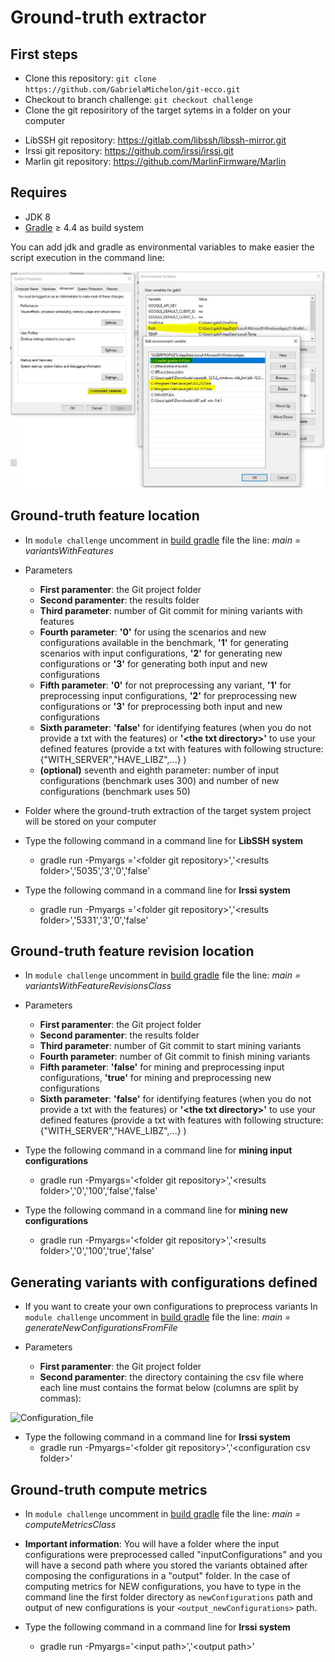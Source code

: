 # Ground-truth extractor

## First steps

* Clone this repository: `git clone https://github.com/GabrielaMichelon/git-ecco.git`
* Checkout to branch challenge: `git checkout challenge`
* Clone the git reposiritory of the target sytems in a folder on your computer
 - LibSSH git repository: https://gitlab.com/libssh/libssh-mirror.git
 - Irssi git repository: https://github.com/irssi/irssi.git
 - Marlin git repository: https://github.com/MarlinFirmware/Marlin


## Requires

* JDK 8
* [Gradle](http://gradle.org/ "Gradle") &#8805; 4.4 as build system

You can add jdk and gradle as environmental variables to make easier the script execution in the command line:

![Environmental_Variables](doc/gradle_and_jdk.JPG "Environmental_Variables")





## Ground-truth feature location


* In `module challenge` uncomment in [build gradle](https://github.com/GabrielaMichelon/git-ecco/blob/challenge/challenge/build.gradle) file the line: *main = variantsWithFeatures*

* Parameters
  - **First paramenter**: the Git project folder
  - **Second paramenter**: the results folder
  - **Third parameter**: number of Git commit for mining variants with features
  - **Fourth parameter**: **'0'** for using the scenarios and new configurations available in the benchmark, **'1'** for generating scenarios with input configurations, **'2'** for generating new configurations or **'3'** for generating both input and new configurations
  - **Fifth parameter**: **'0'** for not preprocessing any variant, **'1'** for preprocessing input configurations, **'2'** for preprocessing new configurations or **'3'** for preprocessing both input and new configurations
  - **Sixth parameter**: **'false'** for identifying features (when you do not provide a txt with the features) or **'\<the txt directory>'** to use your defined features (provide a txt with features with following structure: {"WITH_SERVER","HAVE_LIBZ",...} )
  - **(optional)** seventh and eighth parameter: number of input configurations (benchmark uses 300) and number of new configurations (benchmark uses 50)
 

* Folder where the ground-truth extraction of the target system project will be stored on your computer

* Type the following command in a command line for **LibSSH system**
  - gradle run -Pmyargs ='\<folder git repository>','\<results folder>','5035','3','0','false'
  
  
* Type the following command in a command line for **Irssi system**
  - gradle run -Pmyargs ='\<folder git repository>','\<results folder>','5331','3','0','false'

## Ground-truth feature revision location


* In `module challenge` uncomment in [build gradle](https://github.com/GabrielaMichelon/git-ecco/blob/challenge/challenge/build.gradle) file the line: *main = variantsWithFeatureRevisionsClass*

* Parameters
  - **First paramenter**: the Git project folder
  - **Second paramenter**: the results folder
  - **Third parameter**: number of Git commit to start mining variants
  - **Fourth parameter**: number of Git commit to finish mining variants
  - **Fifth parameter**: **'false'** for mining and preprocessing input configurations, **'true'** for mining and preprocessing new configurations
  - **Sixth parameter**: **'false'** for identifying features (when you do not provide a txt with the features) or **'\<the txt directory>'** to use your defined features (provide a txt with features with following structure: {"WITH_SERVER","HAVE_LIBZ",...} )



* Type the following command in a command line for **mining input configurations**
  - gradle run -Pmyargs='\<folder git repository>','\<results folder>','0','100','false','false'


* Type the following command in a command line for **mining new configurations**
  - gradle run -Pmyargs='\<folder git repository>','\<results folder>','0','100','true','false'


## Generating variants with configurations defined

* If you want to create your own configurations to preprocess variants In `module challenge` uncomment in [build gradle](https://github.com/GabrielaMichelon/git-ecco/blob/challenge/challenge/build.gradle) file the line: *main = generateNewConfigurationsFromFile*

* Parameters
  - **First paramenter**: the Git project folder
  - **Second paramenter**: the directory containing the csv file where each line must contains the format below (columns are split by commas):

![Configuration_file](doc/configuration_file.JPG "Configuration_file")
  

* Type the following command in a command line for **Irssi system**
  - gradle run -Pmyargs='\<folder git repository>','\<configuration csv folder>'


## Ground-truth compute metrics

* In `module challenge` uncomment in [build gradle](https://github.com/GabrielaMichelon/git-ecco/blob/challenge/challenge/build.gradle) file the line: *main = computeMetricsClass*

* **Important information**: You will have a folder where the input configurations were preprocessed called "inputConfigurations" and you will have a second path where you stored the variants obtained after composing the configurations in a "output" folder. In the case of computing metrics for NEW configurations, you have to type in the command line the first folder directory as `newConfigurations` path and output of new configurations is your `<output_newConfigurations>` path.


* Type the following command in a command line for **Irssi system**
  - gradle run -Pmyargs='\<input path>','\<output path>'
